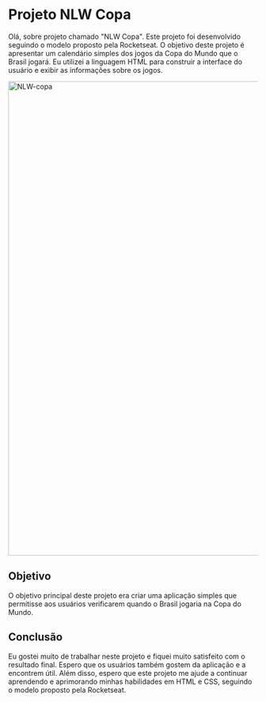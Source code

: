 
# Projeto NLW Copa

Olá, sobre projeto chamado "NLW Copa". Este projeto foi desenvolvido seguindo o modelo proposto pela Rocketseat. O objetivo deste projeto é apresentar um calendário simples dos jogos da Copa do Mundo que o Brasil jogará. Eu utilizei a linguagem HTML para construir a interface do usuário e exibir as informações sobre os jogos.


 <img width="959" alt="NLW-copa" src="https://user-images.githubusercontent.com/93842439/216783846-fd9ffe09-5f65-43c0-a4d8-674b85335933.png">


## Objetivo

O objetivo principal deste projeto era criar uma aplicação simples que permitisse aos usuários verificarem quando o Brasil jogaria na Copa do Mundo.

## Conclusão

Eu gostei muito de trabalhar neste projeto e fiquei muito satisfeito com o resultado final. Espero que os usuários também gostem da aplicação e a encontrem útil. Além disso, espero que este projeto me ajude a continuar aprendendo e aprimorando minhas habilidades em HTML e CSS, seguindo o modelo proposto pela Rocketseat.


